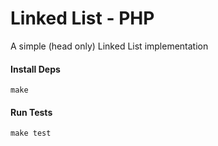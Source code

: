 Linked List - PHP
=================

A simple (head only) Linked List implementation

#### Install Deps

    make


#### Run Tests

    make test
